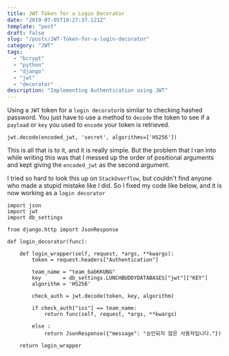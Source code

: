 ```yaml
---
title: JWT Token for a Login Decorator
date: "2019-07-05T19:27:37.121Z"
template: "post"
draft: false
slug: "/posts/JWT-Token-for-a-login-decorator"
category: "JWT"
tags:
  - "bcrypt"
  - "python"
  - "django"
  - "jwt"
  - "decorator"
description: "Implementing Authentication using JWT"
---
```


Using a `JWT` token for a `login decorator`is similar to checking hashed password. You just have to use a method to `decode` the token to see if a `payload` or `key` you used to `encode` your token is retrieved.

`jwt.decode(encoded_jwt, 'secret', algorithms=['HS256'])`

This is all that is to it, and it is really simple.
But the problem that I ran into while writing this was that I messed up the order of positional arguments and kept giving the `encoded_jwt` as the second argument.

I tried so hard to look this up on `StackOverflow`, but couldn't find anyone who made a stupid mistake like I did. So I fixed my code like below, and it is now working as a `login decorator`

```
import json
import jwt
import db_settings

from django.http import JsonResponse

def login_decorator(func):

    def login_wrapper(self, request, *args, **kwargs):
        token = request.headers["Authentication"]

        team_name = "team_babKKUNG"
        key       = db_settings.LUNCHBUDDYDATABASES["jwt"]["KEY"]
        algorithm = 'HS256'

        check_auth = jwt.decode(token, key, algorithm)

        if check_auth["iss"] == team_name:
            return func(self, request, *args, **kwargs)

        else :
            return JsonResponse({"message": "승인되지 않은 사용자입니다."})

    return login_wrapper
```
